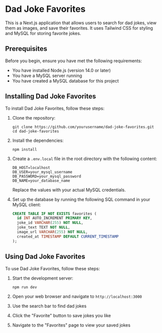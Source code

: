 # Dad Joke Favorites

This is a Next.js application that allows users to search for dad jokes, view them as images, and save their favorites. It uses Tailwind CSS for styling and MySQL for storing favorite jokes.

## Prerequisites

Before you begin, ensure you have met the following requirements:

- You have installed Node.js (version 14.0 or later)
- You have a MySQL server running
- You have created a MySQL database for this project

## Installing Dad Joke Favorites

To install Dad Joke Favorites, follow these steps:

1. Clone the repository:

   ```
   git clone https://github.com/yourusername/dad-joke-favorites.git
   cd dad-joke-favorites
   ```

2. Install the dependencies:

   ```
   npm install
   ```

3. Create a `.env.local` file in the root directory with the following content:

   ```
   DB_HOST=localhost
   DB_USER=your_mysql_username
   DB_PASSWORD=your_mysql_password
   DB_NAME=your_database_name
   ```

   Replace the values with your actual MySQL credentials.

4. Set up the database by running the following SQL command in your MySQL client:
   ```sql
   CREATE TABLE IF NOT EXISTS favorites (
     id INT AUTO_INCREMENT PRIMARY KEY,
     joke_id VARCHAR(255) NOT NULL,
     joke_text TEXT NOT NULL,
     image_url VARCHAR(255) NOT NULL,
     created_at TIMESTAMP DEFAULT CURRENT_TIMESTAMP
   );
   ```

## Using Dad Joke Favorites

To use Dad Joke Favorites, follow these steps:

1. Start the development server:

   ```
   npm run dev
   ```

2. Open your web browser and navigate to `http://localhost:3000`

3. Use the search bar to find dad jokes
4. Click the "Favorite" button to save jokes you like
5. Navigate to the "Favorites" page to view your saved jokes
